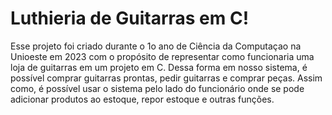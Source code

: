 # Luthieria de Guitarras em C!
Esse projeto foi criado durante o 1o ano de Ciência da Computaçao na Unioeste em 2023 com o propósito de representar como funcionaria uma loja de guitarras em um projeto em C. Dessa forma em nosso sistema, é possível comprar guitarras prontas, pedir guitarras e comprar peças. Assim como, é possível usar o sistema pelo lado do funcionário onde se pode adicionar produtos
ao estoque, repor estoque e outras funções.
